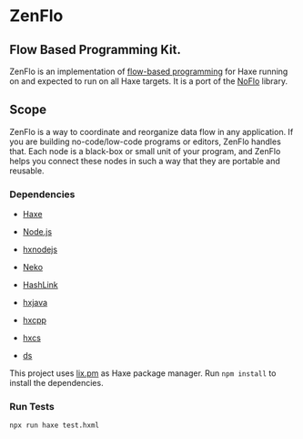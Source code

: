 # ZenFlo

## Flow Based Programming Kit.
ZenFlo is an implementation of [flow-based programming](http://en.wikipedia.org/wiki/Flow-based_programming) for Haxe running on and expected to run on all Haxe targets. It is a port of the [NoFlo](https://noflojs.org) library.

## Scope
ZenFlo is a way to coordinate and reorganize data flow in any application. If you are building no-code/low-code programs or editors, ZenFlo handles that. Each node is a black-box or small unit of your program, and ZenFlo helps you connect these nodes in such a way that they are portable and reusable.

### Dependencies

 * [Haxe](https://haxe.org/)
 * [Node.js](https://nodejs.org/)
 * [hxnodejs](https://lib.haxe.org/p/hxnodejs)
 * [Neko](https://nekovm.org)
 * [HashLink](https://hashlink.haxe.org)
 * [hxjava](https://lib.haxe.org/p/hxjava)
 * [hxcpp](https://lib.haxe.org/p/hxcpp)
 * [hxcs](https://lib.haxe.org/p/hxcs)

 * [ds](https://github.com/zenturi/ds)

This project uses [lix.pm](https://github.com/lix-pm/lix.client) as Haxe package manager.
Run `npm install` to install the dependencies.

### Run Tests
```
npx run haxe test.hxml
```


